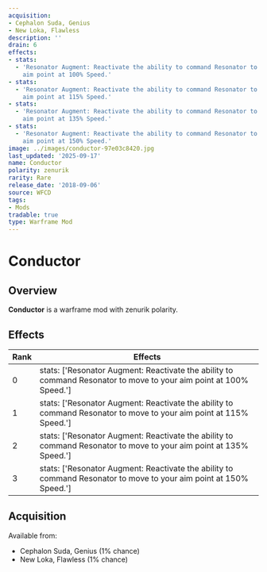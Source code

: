 ```yaml
---
acquisition:
- Cephalon Suda, Genius
- New Loka, Flawless
description: ''
drain: 6
effects:
- stats:
  - 'Resonator Augment: Reactivate the ability to command Resonator to move to your
    aim point at 100% Speed.'
- stats:
  - 'Resonator Augment: Reactivate the ability to command Resonator to move to your
    aim point at 115% Speed.'
- stats:
  - 'Resonator Augment: Reactivate the ability to command Resonator to move to your
    aim point at 135% Speed.'
- stats:
  - 'Resonator Augment: Reactivate the ability to command Resonator to move to your
    aim point at 150% Speed.'
image: ../images/conductor-97e03c8420.jpg
last_updated: '2025-09-17'
name: Conductor
polarity: zenurik
rarity: Rare
release_date: '2018-09-06'
source: WFCD
tags:
- Mods
tradable: true
type: Warframe Mod
---
```


# Conductor

## Overview

**Conductor** is a warframe mod with zenurik polarity.

## Effects

| Rank | Effects |
|------|----------|
| 0 | stats: ['Resonator Augment: Reactivate the ability to command Resonator to move to your aim point at 100% Speed.'] |
| 1 | stats: ['Resonator Augment: Reactivate the ability to command Resonator to move to your aim point at 115% Speed.'] |
| 2 | stats: ['Resonator Augment: Reactivate the ability to command Resonator to move to your aim point at 135% Speed.'] |
| 3 | stats: ['Resonator Augment: Reactivate the ability to command Resonator to move to your aim point at 150% Speed.'] |

## Acquisition

Available from:
- Cephalon Suda, Genius (1% chance)
- New Loka, Flawless (1% chance)

